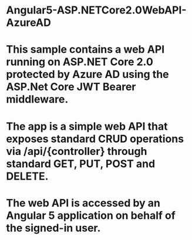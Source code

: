 # Angular5-ASP.NETCore2.0WebAPI-AzureAD
# This sample contains a web API running on ASP.NET Core 2.0 protected by Azure AD using the ASP.Net Core JWT Bearer middleware.
# The app is a simple web API that exposes standard CRUD operations via /api/{controller} through standard GET, PUT, POST and DELETE.
# The web API is accessed by an Angular 5 application on behalf of the signed-in user. 
